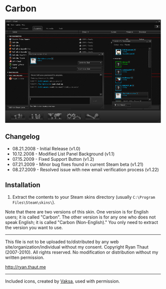 # Carbon

![Preview](./Preview.jpg?raw=true)

## Changelog

- 08.21.2008 - Initial Release (v1.0)
- 10.12.2008 - Modified List Panel Background (v1.1)
- 07.15.2009 - Fixed Support Button (v1.2)
- 07.21.2009 - Minor bug fixes found in current Steam beta (v1.21)
- 08.27.2009 - Resolved issue with new email verification process (v1.22)

## Installation

1. Extract the contents to your Steam skins directory (usually `C:\Program Files\Steam\skins\`).

Note that there are two versions of this skin. One version is for English users; it is called "Carbon". The other version is for any one who does not speak English; it is called "Carbon (Non-English)." You only need to extract the version you want to use.

- - -

This file is not to be uploaded to/distributed by any web site/organization/individual without my consent.
Copyright Ryan Thaut (2007-2010). All rights reserved. No modification or distribution without my written permission.

<http://ryan.thaut.me>

- - -

Included icons, created by [Vaksa](http://vaksa.deviantart.com), used with permission.
